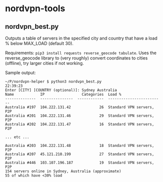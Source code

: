 # nordvpn-tools

## nordvpn_best.py
Outputs a table of servers in the specified city and country that have a load % below MAX_LOAD (default 30).

Requirements: `pip3 install requests reverse_geocode tabulate`. Uses the reverse_geocode library to (very roughly) convert coordinates to cities (offline), try larger cities if not working.

Sample output:
```
~/P/nordvpn-helper $ python3 nordvpn_best.py                            22:39:23
Enter [CITY] [COUNTRY (optional)]: Sydney Australia
Name            IP                 Categories  Load %
--------------  ---------------  ------------  -------------------------
Australia #197  104.222.131.42             26  Standard VPN servers, P2P
Australia #201  104.222.131.46             29  Standard VPN servers, P2P
Australia #202  104.222.131.47             16  Standard VPN servers, P2P

... etc ...

Australia #203  104.222.131.48             18  Standard VPN servers, P2P
Australia #207  45.121.210.199             27  Standard VPN servers, P2P
Australia #446  103.107.196.187            19  Standard VPN servers, P2P
154 servers online in Sydney, Australia (approximate)
55 of which have <30% load
```
